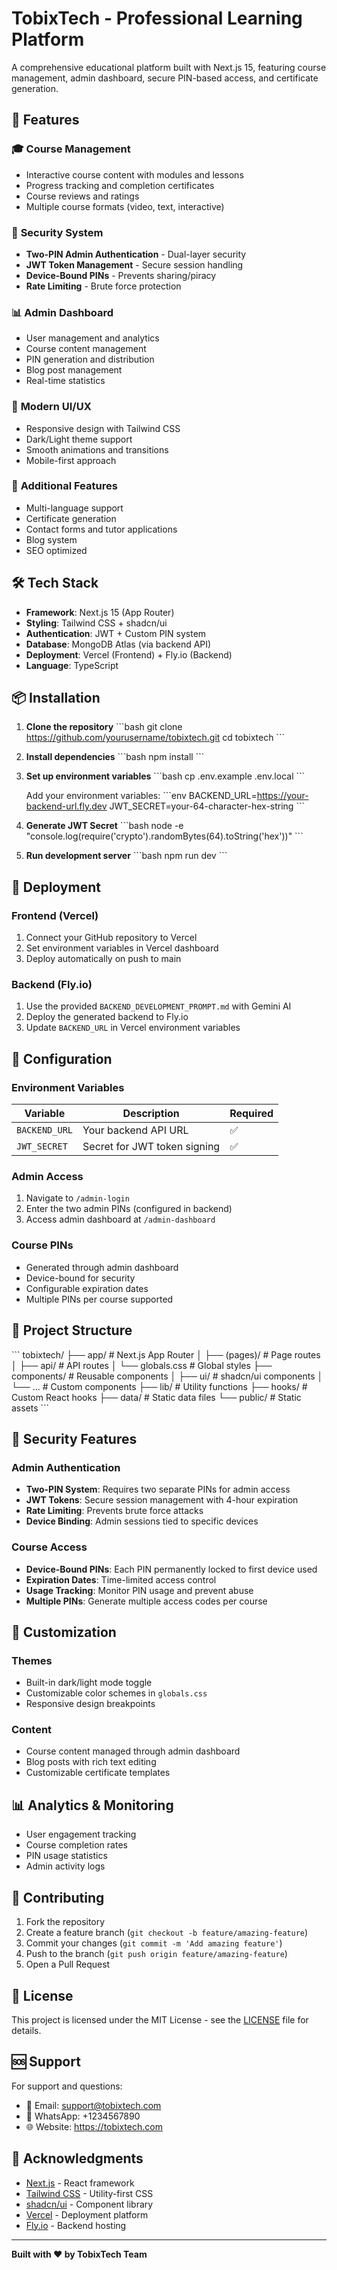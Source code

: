 # TobixTech - Professional Learning Platform

A comprehensive educational platform built with Next.js 15, featuring course management, admin dashboard, secure PIN-based access, and certificate generation.

## 🚀 Features

### 🎓 **Course Management**
- Interactive course content with modules and lessons
- Progress tracking and completion certificates
- Course reviews and ratings
- Multiple course formats (video, text, interactive)

### 🔐 **Security System**
- **Two-PIN Admin Authentication** - Dual-layer security
- **JWT Token Management** - Secure session handling
- **Device-Bound PINs** - Prevents sharing/piracy
- **Rate Limiting** - Brute force protection

### 📊 **Admin Dashboard**
- User management and analytics
- Course content management
- PIN generation and distribution
- Blog post management
- Real-time statistics

### 🎨 **Modern UI/UX**
- Responsive design with Tailwind CSS
- Dark/Light theme support
- Smooth animations and transitions
- Mobile-first approach

### 📱 **Additional Features**
- Multi-language support
- Certificate generation
- Contact forms and tutor applications
- Blog system
- SEO optimized

## 🛠️ Tech Stack

- **Framework**: Next.js 15 (App Router)
- **Styling**: Tailwind CSS + shadcn/ui
- **Authentication**: JWT + Custom PIN system
- **Database**: MongoDB Atlas (via backend API)
- **Deployment**: Vercel (Frontend) + Fly.io (Backend)
- **Language**: TypeScript

## 📦 Installation

1. **Clone the repository**
   \`\`\`bash
   git clone https://github.com/yourusername/tobixtech.git
   cd tobixtech
   \`\`\`

2. **Install dependencies**
   \`\`\`bash
   npm install
   \`\`\`

3. **Set up environment variables**
   \`\`\`bash
   cp .env.example .env.local
   \`\`\`
   
   Add your environment variables:
   \`\`\`env
   BACKEND_URL=https://your-backend-url.fly.dev
   JWT_SECRET=your-64-character-hex-string
   \`\`\`

4. **Generate JWT Secret**
   \`\`\`bash
   node -e "console.log(require('crypto').randomBytes(64).toString('hex'))"
   \`\`\`

5. **Run development server**
   \`\`\`bash
   npm run dev
   \`\`\`

## 🚀 Deployment

### Frontend (Vercel)
1. Connect your GitHub repository to Vercel
2. Set environment variables in Vercel dashboard
3. Deploy automatically on push to main

### Backend (Fly.io)
1. Use the provided `BACKEND_DEVELOPMENT_PROMPT.md` with Gemini AI
2. Deploy the generated backend to Fly.io
3. Update `BACKEND_URL` in Vercel environment variables

## 🔧 Configuration

### Environment Variables

| Variable | Description | Required |
|----------|-------------|----------|
| `BACKEND_URL` | Your backend API URL | ✅ |
| `JWT_SECRET` | Secret for JWT token signing | ✅ |

### Admin Access
1. Navigate to `/admin-login`
2. Enter the two admin PINs (configured in backend)
3. Access admin dashboard at `/admin-dashboard`

### Course PINs
- Generated through admin dashboard
- Device-bound for security
- Configurable expiration dates
- Multiple PINs per course supported

## 📁 Project Structure

\`\`\`
tobixtech/
├── app/                    # Next.js App Router
│   ├── (pages)/           # Page routes
│   ├── api/               # API routes
│   └── globals.css        # Global styles
├── components/            # Reusable components
│   ├── ui/               # shadcn/ui components
│   └── ...               # Custom components
├── lib/                  # Utility functions
├── hooks/                # Custom React hooks
├── data/                 # Static data files
└── public/               # Static assets
\`\`\`

## 🔐 Security Features

### Admin Authentication
- **Two-PIN System**: Requires two separate PINs for admin access
- **JWT Tokens**: Secure session management with 4-hour expiration
- **Rate Limiting**: Prevents brute force attacks
- **Device Binding**: Admin sessions tied to specific devices

### Course Access
- **Device-Bound PINs**: Each PIN permanently locked to first device used
- **Expiration Dates**: Time-limited access control
- **Usage Tracking**: Monitor PIN usage and prevent abuse
- **Multiple PINs**: Generate multiple access codes per course

## 🎨 Customization

### Themes
- Built-in dark/light mode toggle
- Customizable color schemes in `globals.css`
- Responsive design breakpoints

### Content
- Course content managed through admin dashboard
- Blog posts with rich text editing
- Customizable certificate templates

## 📊 Analytics & Monitoring

- User engagement tracking
- Course completion rates
- PIN usage statistics
- Admin activity logs

## 🤝 Contributing

1. Fork the repository
2. Create a feature branch (`git checkout -b feature/amazing-feature`)
3. Commit your changes (`git commit -m 'Add amazing feature'`)
4. Push to the branch (`git push origin feature/amazing-feature`)
5. Open a Pull Request

## 📄 License

This project is licensed under the MIT License - see the [LICENSE](LICENSE) file for details.

## 🆘 Support

For support and questions:
- 📧 Email: support@tobixtech.com
- 📱 WhatsApp: +1234567890
- 🌐 Website: https://tobixtech.com

## 🙏 Acknowledgments

- [Next.js](https://nextjs.org/) - React framework
- [Tailwind CSS](https://tailwindcss.com/) - Utility-first CSS
- [shadcn/ui](https://ui.shadcn.com/) - Component library
- [Vercel](https://vercel.com/) - Deployment platform
- [Fly.io](https://fly.io/) - Backend hosting

---

**Built with ❤️ by TobixTech Team**
